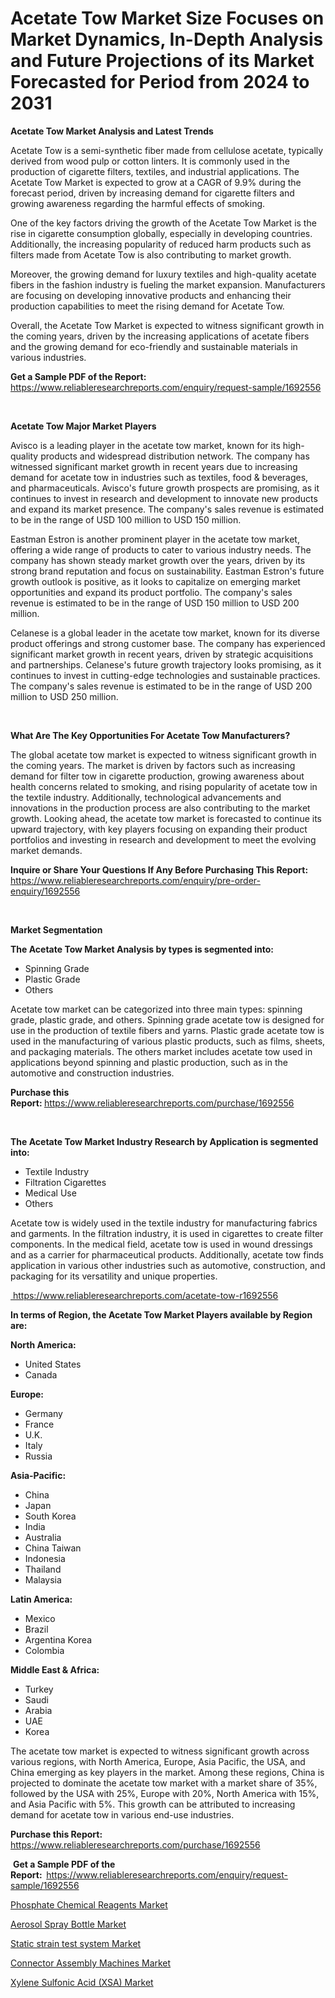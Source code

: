 <p><h1>Acetate Tow Market Size Focuses on Market Dynamics, In-Depth Analysis and Future Projections of its Market Forecasted for Period from 2024 to 2031</h1></p><p><strong>Acetate Tow Market Analysis and Latest Trends</strong></p>
<p><p>Acetate Tow is a semi-synthetic fiber made from cellulose acetate, typically derived from wood pulp or cotton linters. It is commonly used in the production of cigarette filters, textiles, and industrial applications. The Acetate Tow Market is expected to grow at a CAGR of 9.9% during the forecast period, driven by increasing demand for cigarette filters and growing awareness regarding the harmful effects of smoking.</p><p>One of the key factors driving the growth of the Acetate Tow Market is the rise in cigarette consumption globally, especially in developing countries. Additionally, the increasing popularity of reduced harm products such as filters made from Acetate Tow is also contributing to market growth.</p><p>Moreover, the growing demand for luxury textiles and high-quality acetate fibers in the fashion industry is fueling the market expansion. Manufacturers are focusing on developing innovative products and enhancing their production capabilities to meet the rising demand for Acetate Tow.</p><p>Overall, the Acetate Tow Market is expected to witness significant growth in the coming years, driven by the increasing applications of acetate fibers and the growing demand for eco-friendly and sustainable materials in various industries.</p></p>
<p><strong>Get a Sample PDF of the Report:&nbsp;</strong> <a href="https://www.reliableresearchreports.com/enquiry/request-sample/1692556">https://www.reliableresearchreports.com/enquiry/request-sample/1692556</a></p>
<p>&nbsp;</p>
<p><strong>Acetate Tow Major Market Players</strong></p>
<p><p>Avisco is a leading player in the acetate tow market, known for its high-quality products and widespread distribution network. The company has witnessed significant market growth in recent years due to increasing demand for acetate tow in industries such as textiles, food & beverages, and pharmaceuticals. Avisco's future growth prospects are promising, as it continues to invest in research and development to innovate new products and expand its market presence. The company's sales revenue is estimated to be in the range of USD 100 million to USD 150 million.</p><p>Eastman Estron is another prominent player in the acetate tow market, offering a wide range of products to cater to various industry needs. The company has shown steady market growth over the years, driven by its strong brand reputation and focus on sustainability. Eastman Estron's future growth outlook is positive, as it looks to capitalize on emerging market opportunities and expand its product portfolio. The company's sales revenue is estimated to be in the range of USD 150 million to USD 200 million.</p><p>Celanese is a global leader in the acetate tow market, known for its diverse product offerings and strong customer base. The company has experienced significant market growth in recent years, driven by strategic acquisitions and partnerships. Celanese's future growth trajectory looks promising, as it continues to invest in cutting-edge technologies and sustainable practices. The company's sales revenue is estimated to be in the range of USD 200 million to USD 250 million.</p></p>
<p>&nbsp;</p>
<p><strong>What Are The Key Opportunities For Acetate Tow Manufacturers?</strong></p>
<p><p>The global acetate tow market is expected to witness significant growth in the coming years. The market is driven by factors such as increasing demand for filter tow in cigarette production, growing awareness about health concerns related to smoking, and rising popularity of acetate tow in the textile industry. Additionally, technological advancements and innovations in the production process are also contributing to the market growth. Looking ahead, the acetate tow market is forecasted to continue its upward trajectory, with key players focusing on expanding their product portfolios and investing in research and development to meet the evolving market demands.</p></p>
<p><strong>Inquire or Share Your Questions If Any Before Purchasing This Report:</strong> <a href="https://www.reliableresearchreports.com/enquiry/pre-order-enquiry/1692556">https://www.reliableresearchreports.com/enquiry/pre-order-enquiry/1692556</a></p>
<p>&nbsp;</p>
<p><strong>Market Segmentation</strong></p>
<p><strong>The Acetate Tow Market Analysis by types is segmented into:</strong></p>
<p><ul><li>Spinning Grade</li><li>Plastic Grade</li><li>Others</li></ul></p>
<p><p>Acetate tow market can be categorized into three main types: spinning grade, plastic grade, and others. Spinning grade acetate tow is designed for use in the production of textile fibers and yarns. Plastic grade acetate tow is used in the manufacturing of various plastic products, such as films, sheets, and packaging materials. The others market includes acetate tow used in applications beyond spinning and plastic production, such as in the automotive and construction industries.</p></p>
<p><strong>Purchase this Report:&nbsp;</strong><a href="https://www.reliableresearchreports.com/purchase/1692556">https://www.reliableresearchreports.com/purchase/1692556</a></p>
<p>&nbsp;</p>
<p><strong>The Acetate Tow Market Industry Research by Application is segmented into:</strong></p>
<p><ul><li>Textile Industry</li><li>Filtration Cigarettes</li><li>Medical Use</li><li>Others</li></ul></p>
<p><p>Acetate tow is widely used in the textile industry for manufacturing fabrics and garments. In the filtration industry, it is used in cigarettes to create filter components. In the medical field, acetate tow is used in wound dressings and as a carrier for pharmaceutical products. Additionally, acetate tow finds application in various other industries such as automotive, construction, and packaging for its versatility and unique properties.</p></p>
<p><a href="https://www.reliableresearchreports.com/acetate-tow-r1692556">&nbsp;https://www.reliableresearchreports.com/acetate-tow-r1692556</a></p>
<p><strong>In terms of Region, the Acetate Tow Market Players available by Region are:</strong></p>
<p>
    <p> <strong> North America: </strong>
        <ul>
            <li>United States</li>
            <li>Canada</li>
        </ul>
        </p> 
    <p> <strong> Europe: </strong>
        <ul>
            <li>Germany</li>
            <li>France</li>
            <li>U.K.</li>
            <li>Italy</li>
            <li>Russia</li>
        </ul>
        </p> 
    <p> <strong> Asia-Pacific: </strong>
        <ul>
            <li>China</li>
            <li>Japan</li>
            <li>South Korea</li>
            <li>India</li>
            <li>Australia</li>
            <li>China Taiwan</li>
            <li>Indonesia</li>
            <li>Thailand</li>
            <li>Malaysia</li>
        </ul>
        </p> 
    <p> <strong> Latin America: </strong>
        <ul>
            <li>Mexico</li>
            <li>Brazil</li>
            <li>Argentina Korea</li>
            <li>Colombia</li>
        </ul>
        </p> 
    <p> <strong> Middle East & Africa: </strong>
        <ul>
            <li>Turkey</li>
            <li>Saudi</li>
            <li>Arabia</li>
            <li>UAE</li>
            <li>Korea</li>
        </ul>
    </p>
    </p>
<p><p>The acetate tow market is expected to witness significant growth across various regions, with North America, Europe, Asia Pacific, the USA, and China emerging as key players in the market. Among these regions, China is projected to dominate the acetate tow market with a market share of 35%, followed by the USA with 25%, Europe with 20%, North America with 15%, and Asia Pacific with 5%. This growth can be attributed to increasing demand for acetate tow in various end-use industries.</p></p>
<p><strong>Purchase this Report: </strong><a href="https://www.reliableresearchreports.com/purchase/1692556">https://www.reliableresearchreports.com/purchase/1692556</a></p>
<p>&nbsp;<strong>Get a Sample PDF of the Report:&nbsp;&nbsp;</strong><a href="https://www.reliableresearchreports.com/enquiry/request-sample/1692556">https://www.reliableresearchreports.com/enquiry/request-sample/1692556</a></p>
<p><strong></strong></p>
<p><p><a href="https://www.linkedin.com/pulse/deep-dive-phosphate-chemical-reagents-market-itstrends-segmentation-lwece">Phosphate Chemical Reagents Market</a></p><p><a href="https://issuu.com/reportprime-2/docs/aerosol-spray-bottle-market-size-2030.pptx">Aerosol Spray Bottle Market</a></p><p><a href="https://github.com/avakerr6577/Market-Research-Report-List-1/blob/main/static-strain-test-system-market.md">Static strain test system Market</a></p><p><a href="https://medium.com/@akshatreportprime/global-connector-assembly-machines-market-exploring-market-share-market-trends-and-future-growth-b6ab8906cf6f">Connector Assembly Machines Market</a></p><p><a href="https://www.linkedin.com/pulse/xylene-sulfonic-acid-xsa-market-size-segmentation-trends-growth-sa97e">Xylene Sulfonic Acid (XSA) Market</a></p></p>
